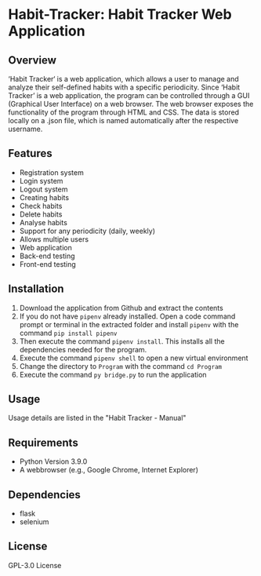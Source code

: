 # Habit-Tracker: Habit Tracker Web Application

## Overview
‘Habit Tracker‘ is a web application, which allows a user to manage and analyze their self-defined habits with a specific periodicity. Since ‘Habit Tracker’ is a web application, the program can be controlled through a GUI (Graphical User Interface) on a web browser. The web browser exposes the functionality of the program through HTML and CSS. The data is stored locally on a .json file, which is named automatically after the respective username.

## Features
- Registration system
- Login system
- Logout system
- Creating habits
- Check habits
- Delete habits
- Analyse habits
- Support for any periodicity (daily, weekly)
- Allows multiple users
- Web application
- Back-end testing
- Front-end testing

## Installation
1. Download the application from Github and extract the contents
2. If you do not have `pipenv` already installed. Open a code command prompt or terminal in the extracted folder and install `pipenv` with the command `pip install pipenv`
3. Then execute the command `pipenv install`. This installs all the dependencies needed for the program.
4. Execute the command `pipenv shell` to open a new virtual environment
5. Change the directory to `Program` with the command `cd Program`
6. Execute the command `py bridge.py` to run the application


## Usage
Usage details are listed in the "Habit Tracker - Manual"

## Requirements
- Python Version 3.9.0
- A webbrowser (e.g., Google Chrome, Internet Explorer)

## Dependencies
- flask
- selenium

## License
GPL-3.0 License
